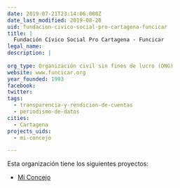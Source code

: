 ```yaml
---
date: 2019-07-21T23:14:06.000Z
date_last_modified: 2019-08-28
uid: fundacion-civico-social-pro-cartagena-funcicar
title: |
  Fundación Cívico Social Pro Cartagena - Funcicar
legal_name: 
description: |
  
org_type: Organización civil sin fines de lucro (ONG)
website: www.funcicar.org
year_founded: 1993
facebook: 
twitter: 
tags:
  - transparencia-y-rendicion-de-cuentas
  - periodismo-de-datos
cities: 
  - Cartagena
projects_uids:
  - mi-concejo

---
```


Esta organización tiene los siguientes proyectos:

- [Mi Concejo](/proyectos/mi-concejo)
